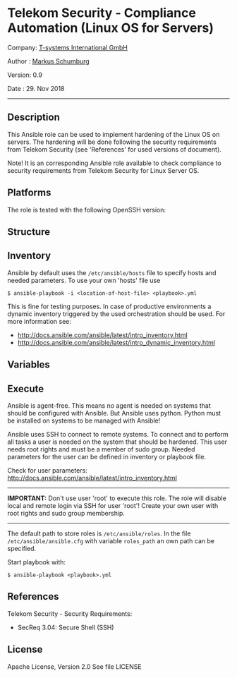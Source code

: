# Telekom Security - Compliance Automation (Linux OS for Servers)

Company: [T-systems International GmbH](https://www.t-systems.com)

Author : [Markus Schumburg](mailto://security.automation@telekom.de)

Version: 0.9

Date   : 29. Nov 2018

-------------------------------------------------------------------------------

## Description

This Ansible role can be used to implement hardening of the Linux OS on
servers. The hardening will be done following the security requirements
from Telekom Security (see 'References' for used versions of document).

Note! It is an corresponding Ansible role available to check compliance
      to security requirements from Telekom Security for Linux Server OS.


## Platforms

The role is tested with the following OpenSSH version:
<tbd>


## Structure


## Inventory

Ansible by default uses the `/etc/ansible/hosts` file to specify hosts and
needed parameters. To use your own 'hosts' file use

```
$ ansible-playbook -i <location-of-host-file> <playbook>.yml
```

This is fine for testing purposes. In case of productive environments a dynamic
inventory triggered by the used orchestration should be used. For more
information see:


* http://docs.ansible.com/ansible/latest/intro_inventory.html
* http://docs.ansible.com/ansible/latest/intro_dynamic_inventory.html


## Variables


## Execute

Ansible is agent-free. This means no agent is needed on systems that should be
configured with Ansible. But Ansible uses python. Python must be installed on
systems to be managed with Ansible!

Ansible uses SSH to connect to remote systems. To connect and to perform all
tasks a user is needed on the system that should be hardened. This user needs
root rights and must be a member of sudo group. Needed parameters for the user
can be defined in inventory or playbook file.

Check for user parameters:
http://docs.ansible.com/ansible/latest/intro_inventory.html

------------------------------------------------------------------------------

**IMPORTANT:** Don't use user 'root' to execute this role. The role will disable
local and remote login via SSH for user 'root'! Create your own user with root
rights and sudo group membership.

-------------------------------------------------------------------------------

The default path to store roles is `/etc/ansible/roles`. In the file
`/etc/ansible/ansible.cfg` with variable `roles_path` an own path can be
specified.

Start playbook with:

```
$ ansible-playbook <playbook>.yml
```

## References

Telekom Security - Security Requirements:
* SecReq 3.04: Secure Shell (SSH)

## License

Apache License, Version 2.0
See file LICENSE
